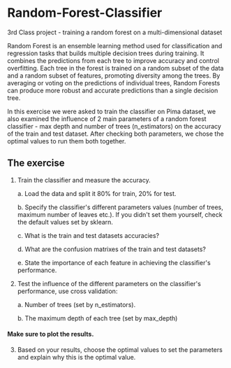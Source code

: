 # Random-Forest-Classifier
3rd Class project - training a random forest on a multi-dimensional dataset

Random Forest is an ensemble learning method used for classification and regression tasks that builds multiple decision trees during training. It combines the predictions from each tree to improve accuracy and control overfitting. Each tree in the forest is trained on a random subset of the data and a random subset of features, promoting diversity among the trees. By averaging or voting on the predictions of individual trees, Random Forests can produce more robust and accurate predictions than a single decision tree.

In this exercise we were asked to train the classifier on Pima dataset, we also examined the influence of 2 main parameters of a random forest classifier - max depth and number of trees (n_estimators) on the accuracy of the train and test dataset. After checking both parameters, we chose the optimal values to run them both together.

## The exercise
1. Train the classifier and measure the accuracy.
    
    a. Load the data and split it 80% for train, 20% for test.
    
    b. Specify the classifier's different parameters values (number of trees, maximum number of leaves etc.). If you didn't set them yourself, check the default values set by sklearn.
    
    c. What is the train and test datasets accuracies?
    
    d. What are the confusion matrixes of the train and test datasets?
    
    e. State the importance of each feature in achieving the classifier's performance.
    
    
2. Test the influence of the different parameters on the classifier's performance, use cross validation:

    a. Number of trees (set by n_estimators).
    
    b. The maximum depth of each tree (set by max_depth)
#### Make sure to plot the results.


3. Based on your results, choose the optimal values to set the parameters and explain why this is the optimal value.
